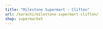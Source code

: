 ```yaml
---
title: "Milestone Supermart - Clifton"
url: /karachi/milestone-supermart-clifton/
shop: supermarket
---
```

